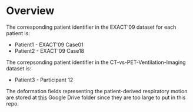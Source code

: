 # Overview

The corresponding patient identifier in the EXACT'09 dataset for each patient is:
* Patient1 - EXACT'09 Case01
* Patient2 - EXACT'09 Case18

The correpsonding patient identifier in the CT-vs-PET-Ventilation-Imaging dataset is:
* Patient3 - Participant 12

The deformation fields representing the patient-derived respiratory motion are stored at [this](https://drive.google.com/drive/folders/14kPgq7fXt3GExq1BbbRMIKw4HZDYQBbY?usp=sharing) Google Drive folder since they are too large to put in this repo.
